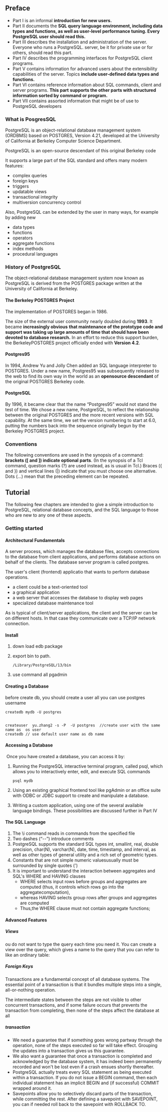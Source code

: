 ## Preface

- Part I is an informal **introduction for new users.**
-  Part II documents the **SQL query language environment, including data types and functions, as well as user-level performance tuning. Every PostgreSQL user should read this.**
- Part III describes the installation and administration of the server. Everyone who runs a PostgreSQL. server, be it for private use or for others, should read this part.
- Part IV describes the programming interfaces for PostgreSQL client programs.
- Part V contains information for advanced users about the extensibility capabilities of the server.
  Topics **include user-defined data types and functions.**
- Part VI contains reference information about SQL commands, client and server programs. **This part**
  **supports the other parts with structured information sorted by command or program.**
- Part VII contains assorted information that might be of use to PostgreSQL developers

### What is PosgresSQL

PostgreSQL is an object-relational database management system (ORDBMS) based on POSTGRES,
Version 4.21, developed at the University of California at Berkeley Computer Science Department.



PostgreSQL is an open-source descendant of this original Berkeley code

It supports a large part of the SQL standard and offers many modern features:

- complex queries
- foreign keys
- triggers
- updatable views
-  transactional integrity
-  multiversion concurrency control

Also, PostgreSQL can be extended by the user in many ways, for example by adding new

- data types
- functions
- operators
- aggregate functions
- index methods
- procedural languages

### History of PostgreSQL

The object-relational database management system now known as PostgreSQL is derived from the
POSTGRES package written at the University of California at Berkeley.

#### The Berkeley POSTGRES Project

The implementation of POSTGRES began in 1986.

The size of the external user community nearly doubled during **1993**. It became **increasingly obvious**
**that maintenance of the prototype code and support was taking up large amounts of time that should have been devoted to database research.** In an effort to reduce this support burden, the BerkeleyPOSTGRES project officially ended with **Version 4.2**.



#### Postgres95

In 1994, Andrew Yu and Jolly Chen added an SQL language interpreter to POSTGRES. Under a new
name, Postgres95 was subsequently released to the web to find its own way in the world as an **opensource descendant** of the original POSTGRES Berkeley code.



#### PostgreSQL

By 1996, it became clear that the name “Postgres95” would not stand the test of time. We chose a new
name, PostgreSQL, to reflect the relationship between the original POSTGRES and the more recent
versions with SQL capability. At the same time, we set the version numbering to start at 6.0, putting
the numbers back into the sequence originally begun by the Berkeley POSTGRES project.



### Conventions

The following conventions are used in the synopsis of a command: **brackets ([ and ]) indicate optional**
**parts**. (In the synopsis of a Tcl command, question marks (?) are used instead, as is usual in Tcl.)
Braces ({ and }) and vertical lines (|) indicate that you must choose one alternative. Dots (...) mean
that the preceding element can be repeated.



## Tutorial

The following few chapters are intended to give a simple introduction to PostgreSQL, relational database concepts, and the SQL language to those who are new to any one of these aspects.

### Getting started

#### Architectural Fundamentals

A server process, which manages the database files, accepts connections to the database from client
applications, and performs database actions on behalf of the clients. The database server program
is called postgres.

The user's client (frontend) applicatio that wants to perform database operations. 

- a client could be a text-oriented tool
- a graphical application
- a web server that accesses the database to display web pages
- specialized database maintenance tool

As is typical of client/server applications, the client and the server can be on different hosts. In that
case they communicate over a TCP/IP network connection.

#### Install

1. down load edb package

2. export bin to path. 

   ```
   /Library/PostgreSQL/13/bin
   ```

   

3. use command all pgadmin



#### Creating a Database



before create db, you should create a user all you can use postgres username

```
createdb mydb -U postgres


createuser  yu.zhang2 -s -P  -U postgres  //create user with the same name as  os user
createdb // use default user name as db name
```



#### Accessing a Database

​	Once you have created a database, you can access it by:

1. Running the PostgreSQL interactive terminal program, called psql, which allows you to
   interactively enter, edit, and execute SQL commands

   ```
   psql mydb
   ```

   

2. Using an existing graphical frontend tool like pgAdmin or an office suite with ODBC or JDBC
   support to create and manipulate a database. 

3. Writing a custom application, using one of the several available language bindings. These
   possibilities are discussed further in Part IV

#### The SQL Language

1. The \i command reads in commands from the specified file
2. Two dashes (“--”) introduce comments
3. PostgreSQL supports the standard SQL types int, smallint, real, double precision,
   char(N), varchar(N), date, time, timestamp, and interval,  as well as other types of
   general utility and a rich set of geometric types. 
4. Constants that are not simple numeric valuesusually must be surrounded by single quotes (')
5. It is important to understand the interaction between aggregates and SQL's WHERE and HAVING
   clauses
   - WHERE selects input rows before groups and aggregates are computed (thus, it controls which rows go into the aggregatecomputation), 
   - whereas HAVING selects group rows after groups and aggregates are computed
   - Thus,the WHERE clause must not contain aggregate functions; 



#### Advanced Features

##### Views

ou do not want to type the query each time
you need it. You can create a view over the query, which gives a name to the query that you can refer
to like an ordinary table:

##### Foreign Keys

Transactions are a fundamental concept of all database systems. The essential point of a transaction is
that it bundles multiple steps into a single, all-or-nothing operation. 

The intermediate states between
the steps are not visible to other concurrent transactions, and if some failure occurs that prevents the
transaction from completing, then none of the steps affect the database at all

##### transaction

- We need a guarantee that if something goes wrong partway through the operation, none of the steps executed so far will take effect. Grouping the updates into a transaction gives us this guarantee.
- We also want a guarantee that once a transaction is completed and acknowledged by the database
  system, it has indeed been permanently recorded and won't be lost even if a crash ensues shortly
  thereafter.
- PostgreSQL actually treats every SQL statement as being executed within a transaction. If you do not
  issue a BEGIN command, then each individual statement has an implicit BEGIN and (if successful)
  COMMIT wrapped around it.
- Savepoints allow you to selectively discard parts of the transaction, while committing the
  rest. After defining a savepoint with SAVEPOINT, you can if needed roll back to the savepoint with
  ROLLBACK TO.

